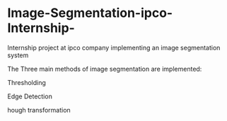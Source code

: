 # Image-Segmentation-ipco-Internship-
Internship project at ipco company implementing an image segmentation system

The Three main methods of image segmentation are implemented:

Thresholding

Edge Detection

hough transformation
